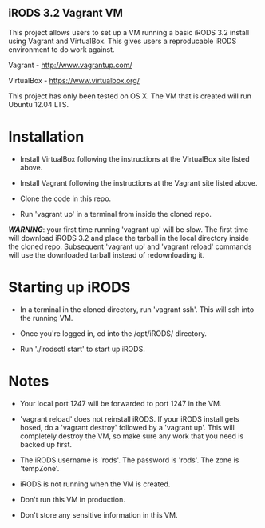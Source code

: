 ## iRODS 3.2 Vagrant VM

This project allows users to set up a VM running a basic iRODS 3.2 install using Vagrant and VirtualBox. This gives users a reproducable iRODS environment to do work against.

Vagrant - http://www.vagrantup.com/

VirtualBox - https://www.virtualbox.org/

This project has only been tested on OS X. The VM that is created will run Ubuntu 12.04 LTS.

# Installation

* Install VirtualBox following the instructions at the VirtualBox site listed above.

* Install Vagrant following the instructions at the Vagrant site listed above.

* Clone the code in this repo.

* Run 'vagrant up' in a terminal from inside the cloned repo. 

***WARNING***: your first time running 'vagrant up' will be slow. The first time will download iRODS 3.2 and place the tarball in the local directory inside the cloned repo. Subsequent 'vagrant up' and 'vagrant reload' commands will use the downloaded tarball instead of redownloading it.

# Starting up iRODS

* In a terminal in the cloned directory, run 'vagrant ssh'. This will ssh into the running VM.

* Once you're logged in, cd into the /opt/iRODS/ directory.

* Run './irodsctl start' to start up iRODS.

# Notes

* Your local port 1247 will be forwarded to port 1247 in the VM.

* 'vagrant reload' does not reinstall iRODS. If your iRODS install gets hosed, do a 'vagrant destroy' followed by a 'vagrant up'. This will completely destroy the VM, so make sure any work that you need is backed up first.

* The iRODS username is 'rods'. The password is 'rods'. The zone is 'tempZone'.

* iRODS is not running when the VM is created.

* Don't run this VM in production.

* Don't store any sensitive information in this VM.
